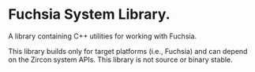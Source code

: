 # Fuchsia System Library.

A library containing C++ utilities for working with Fuchsia.

This library builds only for target platforms (i.e., Fuchsia) and can depend on
the Zircon system APIs. This library is not source or binary stable.
